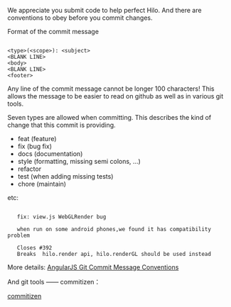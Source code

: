 We appreciate you submit code to help perfect Hilo. And there are conventions to obey before you commit changes.

Format of the commit message

```

<type>(<scope>): <subject>
<BLANK LINE>
<body>
<BLANK LINE>
<footer>

```

Any line of the commit message cannot be longer 100 characters! This allows the message to be easier to read on github as well as in various git tools.


Seven types are allowed when committing.
This describes the kind of change that this commit is providing.

+ feat (feature)
+ fix (bug fix)
+ docs (documentation)
+ style (formatting, missing semi colons, …)
+ refactor
+ test (when adding missing tests)
+ chore (maintain)

etc:

```

   fix: view.js WebGLRender bug

   when run on some android phones,we found it has compatibility problem

   Closes #392
   Breaks  hilo.render api, hilo.renderGL should be used instead

```


More details: [AngularJS Git Commit Message Conventions](https://docs.google.com/document/d/1QrDFcIiPjSLDn3EL15IJygNPiHORgU1_OOAqWjiDU5Y/edit#https://github.com/hiloteam/Hilo/wiki/Commit-Message-Conventions/_edit#)

And git tools —— commitizen：

[commitizen](https://github.com/commitizen/cz-cli)
